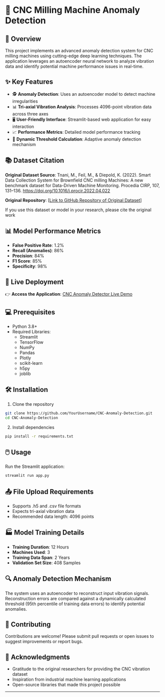 # 🤖 CNC Milling Machine Anomaly Detection

## 🌟 Overview

This project implements an advanced anomaly detection system for CNC milling machines using cutting-edge deep learning techniques. The application leverages an autoencoder neural network to analyze vibration data and identify potential machine performance issues in real-time.

## ✨ Key Features

- 🕵️ **Anomaly Detection**: Uses an autoencoder model to detect machine irregularities
- 📊 **Tri-axial Vibration Analysis**: Processes 4096-point vibration data across three axes
- 🖥️ **User-Friendly Interface**: Streamlit-based web application for easy interaction
- 📈 **Performance Metrics**: Detailed model performance tracking
- 🎯 **Dynamic Threshold Calculation**: Adaptive anomaly detection mechanism

## 📚 Dataset Citation

**Original Dataset Source**: 
Tnani, M., Feil, M., & Diepold, K. (2022). Smart Data Collection System for Brownfield CNC milling Machines: A new benchmark dataset for Data-Driven Machine Monitoring. Procedia CIRP, 107, 131–136. https://doi.org/10.1016/j.procir.2022.04.022

**Original Repository**: [[Link to GitHub Repository of Original Dataset](https://github.com/boschresearch/CNC_Machining)]

If you use this dataset or model in your research, please cite the original work

## 📊 Model Performance Metrics

- **False Positive Rate**: 1.2%
- **Recall (Anomalies)**: 86%
- **Precision**: 84%
- **F1 Score**: 85%
- **Specificity**: 98%

## 🚀 Live Deployment

👉 **Access the Application**: [CNC Anomaly Detector Live Demo](https://cncanomalyproject.streamlit.app/)

## 💻 Prerequisites

- Python 3.8+
- Required Libraries:
  - Streamlit
  - TensorFlow
  - NumPy
  - Pandas
  - Plotly
  - scikit-learn
  - h5py
  - joblib

## 🛠️ Installation

1. Clone the repository
```bash
git clone https://github.com/YourUsername/CNC-Anomaly-Detection.git
cd CNC-Anomaly-Detection
```

2. Install dependencies
```bash
pip install -r requirements.txt
```

## 🖱️ Usage

Run the Streamlit application:
```bash
streamlit run app.py
```

## 📤 File Upload Requirements

- Supports .h5 and .csv file formats
- Expects tri-axial vibration data
- Recommended data length: 4096 points

## 🏭 Model Training Details

- **Training Duration**: 12 Hours
- **Machines Used**: 3
- **Training Data Span**: 2 Years
- **Validation Set Size**: 408 Samples

## 🔍 Anomaly Detection Mechanism

The system uses an autoencoder to reconstruct input vibration signals. Reconstruction errors are compared against a dynamically calculated threshold (95th percentile of training data errors) to identify potential anomalies.

## 🤝 Contributing

Contributions are welcome! Please submit pull requests or open issues to suggest improvements or report bugs.


## 🙏 Acknowledgments

- Gratitude to the original researchers for providing the CNC vibration dataset
- Inspiration from industrial machine learning applications
- Open-source libraries that made this project possible

---

